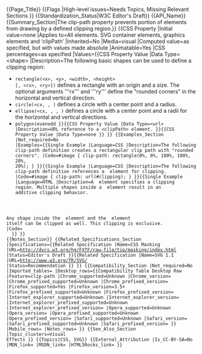 {{Page_Title}}
{{Flags
|High-level issues=Needs Topics, Missing Relevant Sections
}}
{{Standardization_Status|W3C Editor's Draft}}
{{API_Name}}
{{Summary_Section|The clip-path property prevents portion of elements from drawing by a defined clipping region.}}
{{CSS Property
|Initial value=none
|Applies to=All elements. SVG container elements, graphics elements and ‘clipPath’
|Inherited=No
|Media=visual
|Computed value=as specified, but with <url> values made absolute
|Animatable=Yes
|CSS percentages=as specified
|Values={{CSS Property Value
|Data Type=&lt;shape&gt;
|Description=The following basic shapes can be used to define a clipping region:

* <code>rectangle(&lt;x&gt;, &lt;y&gt;, &lt;width&gt;, &lt;height&gt; [, &lt;rx&gt;, &lt;ry&gt;])</code> defines a rectangle with an origin and a size. The optional arguments '''rx''' and '''ry''' define the "rounded corners" in the horizontal and vertical direction.
* <code>circle(<cx, <cy>, <r>)</code> defines a circle with a center point and a radius.
* <code>ellipse(<cx, <cy>, <rx>, <ry>)</code> defines a circle with a center point and a radii for the horizontal and vertical directions.
* <code>polygon(evenodd
}}{{CSS Property Value
|Data Type=&lt;url&gt;
|Description=URL reference to a &lt;clipPath&gt; element.
}}{{CSS Property Value
|Data Type=none
}}
}}
{{Examples_Section
|Not_required=No
|Examples={{Single Example
|Language=CSS
|Description=The following clip-path definition creates a rectangular clip path with "rounded corners".
|Code=#image {
    clip-path: rectangle(0%, 0%, 100%, 100%, 20%, 20%); 
}
}}{{Single Example
|Language=CSS
|Description=The following clip-path definition references a <clipPath> element for clipping.
|Code=#image {
    clip-path: url(#clipping); 
}
}}{{Single Example
|Language=HTML
|Description=A <clipPath> element specifies a clipping region. Multiple shapes inside a <clipPath> element result in an additive clipping behavior.

Any shape inside the <clipPath> element and the <clipPath> element itself can be clipped as well. This clipping is exclusive.
|Code=<clipPath id="clipping">
    <circle cx="150" cy="150" r="50" />
    <rect x="150" y="150" width="100" height="100" />
</clipPath>
}}
}}
{{Notes_Section}}
{{Related_Specifications_Section
|Specifications={{Related Specification
|Name=CSS Masking
|URL=http://dvcs.w3.org/hg/FXTF/raw-file/tip/masking/index.html
|Status=Editor's Draft
}}{{Related Specification
|Name=SVG 1.1
|URL=http://www.w3.org/TR/SVG/
|Status=Recommendation
}}
}}
{{Compatibility_Section
|Not_required=No
|Imported_tables=
|Desktop_rows={{Compatibility Table Desktop Row
|Feature=clip-path
|Chrome_supported=Unknown
|Chrome_version=
|Chrome_prefixed_supported=Unknown
|Chrome_prefixed_version=
|Firefox_supported=Yes
|Firefox_version=3.5+
|Firefox_prefixed_supported=Unknown
|Firefox_prefixed_version=
|Internet_explorer_supported=Unknown
|Internet_explorer_version=
|Internet_explorer_prefixed_supported=Unknown
|Internet_explorer_prefixed_version=
|Opera_supported=Unknown
|Opera_version=
|Opera_prefixed_supported=Unknown
|Opera_prefixed_version=
|Safari_supported=Unknown
|Safari_version=
|Safari_prefixed_supported=Unknown
|Safari_prefixed_version=
}}
|Mobile_rows=
|Notes_rows=
}}
{{See_Also_Section
|Topic_clusters=Visual Effects
}}
{{Topics|CSS, SVG}}
{{External_Attribution
|Is_CC-BY-SA=No
|MDN_link=
|MSDN_link=
|HTML5Rocks_link=
}}